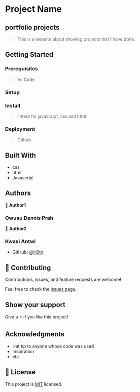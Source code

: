 # Project Name

## portfolio projects

> This is a website about showing projects that I have done.

## Getting Started

### Prerequisites
> Vs Code

### Setup

### Install
> linters for javascript, css and html

### Deployment

> Github

## Built With

- css
- html
- Javascript

## Authors

👤 **Author1**

### Owusu Dennis Prah

👤 **Author2**

### Kwasi Antwi

- GitHub: [@til2to](https://til2to.github.io/porfolio_projects/)

## 🤝 Contributing

Contributions, issues, and feature requests are welcome!

Feel free to check the [issues page](../../issues/).

## Show your support

Give a ⭐️ if you like this project!

## Acknowledgments

- Hat tip to anyone whose code was used
- Inspiration
- etc

## 📝 License

This project is [MIT](./LICENSE) licensed.
